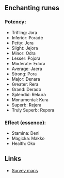 ## Enchanting runes

### Potency:

- Trifling: Jora
- Inferior: Porade 
- Petty: Jera 
- Slight: Jejora 
- Minor: Odra 
- Lesser: Pojora 
- Moderate:	Edora 
- Average: Jaera 
- Strong: Pora
- Major: Denara 
- Greater: Rera 
- Grand: Derado 
- Splendid: Rekura 
- Monumental: Kura 
- Superb: Rejera 
- Truly Superb: Repora

### Effect (essence):

- Stamina: Deni
- Magicka: Makko
- Health: Oko


## Links

- [Survey maps](https://elderscrollsonline.wiki.fextralife.com/Survey+Maps)

